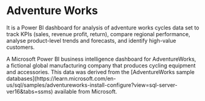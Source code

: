<h1 align="left">Adventure Works</h1>
<p>It is a Power BI dashboard for analysis of adventure works cycles data set to track KPIs (sales, revenue profit, return), compare regional performance, analyse product-level trends and forecasts, and identify high-value customers.</p>
<p></p>A Microsoft Power BI business intelligence dashboard for AdventureWorks, a fictional global manufacturing company that produces cycling equipment and accessories.
This data was derived from the [AdventureWorks sample databases](https://learn.microsoft.com/en-us/sql/samples/adventureworks-install-configure?view=sql-server-ver16&tabs=ssms) available from Microsoft.</p>
